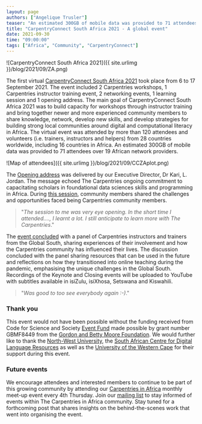 ```yaml
---
layout: page
authors: ["Angelique Trusler"]
teaser: "An estimated 300GB of mobile data was provided to 71 attendees."
title: "CarpentryConnect South Africa 2021 - A global event"
date: 2021-09-30
time: "09:00:00"
tags: ["Africa", "Community", "CarpentryConnect"]
---
```


![CarpentryConnect South Africa 2021]({{ site.urlimg }}/blog/2021/09/ZA.png) 

The first virtual [CarpentryConnect South Africa 2021](https://za2021.carpentryconnect.org/) took place from 6 to 17 September 2021. The event included 2 Carpentries workshops, 1 Carpentries instructor training event, 2 networking events, 1 learning session and 1 opening address. The main goal of CarpentryConnect South Africa 2021 was to build capacity 
for workshops through instructor training and bring together newer and more experienced community members to share knowledge, network, develop new skills, and develop strategies 
for building strong local communities around digital and computational literacy in Africa. The virtual event was attended by more than 120 attendees and volunteers 
(i.e. trainers, instructors and helpers) from 28 countries worldwide, including 16 countries in Africa. An estimated 300GB of mobile data was provided to 71 attendees over 19 African network providers. 

![Map of attendees]({{ site.urlimg }}/blog/2021/09/CCZAplot.png) 

The [Opening address](https://docs.google.com/presentation/d/16Qc74WzFaSBM_09-3IEUKE-xSe4mCbUM-SsUPA8-bxo/edit#slide=id.ged24d0629d_0_135) was delivered by our Executive Director, 
Dr Kari, L. Jordan. The message echoed The Carpentries ongoing commitment to capacitating scholars in foundational data sciences skills and programming in Africa. During [this session](https://pad.carpentries.org/CCZA_Keynote), community members shared the challenges and opportunities faced being Carpentries community members. 

>"*The session to me was very eye opening. In the short time I attended...., I learnt a lot. I still anticipate to learn more with The Carpentries*."

The [event concluded](https://pad.carpentries.org/CCZA_Closing) with a panel of Carpentries instructors and trainers from the Global South, sharing experiences of their involvement 
and how the Carpentries community has influenced their lives. The discussion concluded with the panel sharing resources that can be used in the future and reflections on how 
they transitioned into online teaching during the pandemic, emphasising the unique challenges in the Global South. Recordings of the Keynote and Closing events will be uploaded to YouTube 
with subtitles available in isiZulu, isiXhosa, Setswana and Kiswahili.

>"*Was good to too see everybody again :-)*."

### Thank you ###

This event would not have been possible without the funding received from Code for Science and Society [Event Fund](https://eventfund.codeforscience.org/announcing/) made possible by grant number GBMF8449 from the [Gordon and Betty Moore Foundation](https://doi.org/10.37807/GBMF8449). We would 
further like to thank the [North-West University](http://www.nwu.ac.za/s), the [South African Centre for Digital Language Resources](https://www.sadilar.org/index.php/en/) as well 
as the [University of the Western Cape](https://www.uwc.ac.za/) for their support during this event.  


### Future events ###

We encourage attendees and interested members to continue to be part of this growing community by attending our 
[Carpentries in Africa](https://pad.carpentries.org/ZA-community-call) monthly meet-up event every 4th Thursday. Join our [mailing list](https://carpentries.topicbox.com/groups/local-africa) to stay informed of events within The 
Carpentries in Africa community. Stay tuned for a forthcoming post that shares insights on the behind-the-scenes work that went into organising the event.


